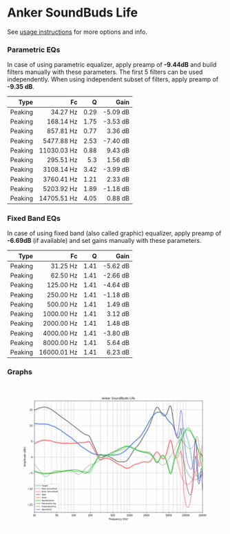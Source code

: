 # Anker SoundBuds Life
See [usage instructions](https://github.com/jaakkopasanen/AutoEq#usage) for more options and info.

### Parametric EQs
In case of using parametric equalizer, apply preamp of **-9.44dB** and build filters manually
with these parameters. The first 5 filters can be used independently.
When using independent subset of filters, apply preamp of **-9.35 dB**.

| Type    | Fc          |    Q | Gain     |
|--------:|------------:|-----:|---------:|
| Peaking | 34.27 Hz    | 0.29 | -5.09 dB |
| Peaking | 168.14 Hz   | 1.75 | -3.53 dB |
| Peaking | 857.81 Hz   | 0.77 | 3.36 dB  |
| Peaking | 5477.88 Hz  | 2.53 | -7.40 dB |
| Peaking | 11030.03 Hz | 0.88 | 9.43 dB  |
| Peaking | 295.51 Hz   | 5.3  | 1.56 dB  |
| Peaking | 3108.14 Hz  | 3.42 | -3.99 dB |
| Peaking | 3760.41 Hz  | 1.21 | 2.33 dB  |
| Peaking | 5203.92 Hz  | 1.89 | -1.18 dB |
| Peaking | 14705.51 Hz | 4.05 | 0.88 dB  |

### Fixed Band EQs
In case of using fixed band (also called graphic) equalizer, apply preamp of **-6.69dB**
(if available) and set gains manually with these parameters.

| Type    | Fc          |    Q | Gain     |
|--------:|------------:|-----:|---------:|
| Peaking | 31.25 Hz    | 1.41 | -5.62 dB |
| Peaking | 62.50 Hz    | 1.41 | -2.66 dB |
| Peaking | 125.00 Hz   | 1.41 | -4.64 dB |
| Peaking | 250.00 Hz   | 1.41 | -1.18 dB |
| Peaking | 500.00 Hz   | 1.41 | 1.49 dB  |
| Peaking | 1000.00 Hz  | 1.41 | 3.12 dB  |
| Peaking | 2000.00 Hz  | 1.41 | 1.48 dB  |
| Peaking | 4000.00 Hz  | 1.41 | -3.80 dB |
| Peaking | 8000.00 Hz  | 1.41 | 5.64 dB  |
| Peaking | 16000.01 Hz | 1.41 | 6.23 dB  |

### Graphs
![](./Anker%20SoundBuds%20Life.png)